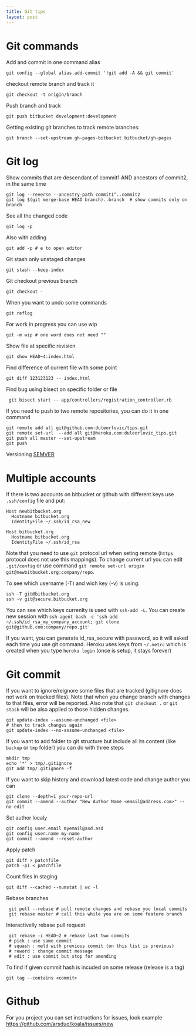 ```yaml
---
title: Git tips
layout: post
---
```


# Git commands

Add and commit in one command alias

    git config --global alias.add-commit '!git add -A && git commit'

checkout remote branch and track it

    git checkout -t origin/branch

Push branch and track

    git push bitbucket development:development

Getting existing git branches to track remote branches:

    git branch --set-upstream gh-pages-bitbucket bitbucket/gh-pages 

# Git log

Show commits that are descendant of commit1 AND ancestors of commit2, in the
same time

    git log --reverse --ancestry-path commit1^..commit2
    git log $(git merge-base HEAD branch)..branch  # show commits only on branch

See all the changed code

    git log -p

Also with adding

    git add -p # e to open editor

Git stash only unstaged changes

    git stash --keep-index

Git checkout previous branch

    git checkout -

When you want to undo some commands

    git reflog

For work in progress you can use wip

    git -m wip # one word does not need ""

Show file at specific revision

    git show HEAD~4:index.html

Find difference of current file with some point

    git diff 123123123 -- index.html

Find bug using bisect on specific folder or file

     git bisect start -- app/controllers/registration_controller.rb

If you need to push to two remote repositories, you can do it in one command

    git remote add all git@github.com:duleorlovic/tips.git
    git remote set-url  --add all git@heroku.com:duleorlovic_tips.git
    git push all master --set-upstream
    git push

Versioning [SEMVER](http://semver.org/)

# Multiple accounts

If there is two accounts on bitbucket or github with different keys use
`.ssh/config` file and put:

    Host newbitbucket.org
      Hostname bitbucket.org
      IdentityFile ~/.ssh/id_rsa_new

    Host bitbucket.org
      Hostname bitbucket.org
      IdentityFile ~/.ssh/id_rsa

Note that you need to use `git` protocol url when seting remote (`https`
protocol does not use this mappings). To change current url you can edit
`.git/config` or use command `git remote set-url origin
git@newbitbucket.org:company/repo`.

To see which username (-T) and wich key (-v) is using:

    ssh -T git@bitbucket.org
    ssh -v git@secure.bitbucket.org

You can see which keys currenlty is used with `ssh-add -L`. You can create new
session with `ssh-agent bash -c 'ssh-add ~/.ssh/id_rsa_my_company_account; git
clone git@github.com:company/repo.git'`

If you want, you can generate id_rsa_secure with password, so it will asked each
time you use git command.  Heroku uses keys from `~/.netrc` which is created
when you type `heroku login` (once is setup, it stays forever)

# Git commit

If you want to ignore/reignore some files that are tracked (gitignore does not
work on tracked files). Note that when you change branch with changes to that
files, error will be reported. Also note that `git checkout .` or `git stash`
will be also applied to those hidden changes.

    git update-index --assume-unchanged <file>
    # then to track changes again
    git update-index --no-assume-unchanged <file>

If you want to add folder to git structure but include all its content (like
`backup` or `tmp` folder) you can do with three steps

    mkdir tmp
    echo '*' > tmp/.gitignore
    git add tmp/.gitignore -f


If you want to skip history and download latest code and change author you can

    git clone --depth=1 your-repo-url
    git commit --amend --author "New Author Name <email@address.com>" --no-edit

Set author localy

    git config user.email myemail@asd.asd
    git config user.name my-name
    git commit --amend --reset-author

Apply patch

    git diff > patchfile
    patch -p1 < patchfile

Count files in staging

    git diff --cached --numstat | wc -l

Rebase branches

     git pull --rebase # pull remote changes and rebase you local commits
     git rebase master # call this while you are on some feature branch

Interactivelly rebase pull request

     git rebase -i HEAD~2 # rebase last two commits
     # pick : use same commit
     # squash : meld with previous commit (on this list is previous)
     # reword : change commit message
     # edit : use commit but stop for amending

To find if given commit hash is incuded on some release (release is a tag)

    git tag --contains <commit>

# Github

For you project you can set instructions for issues, look example
<https://github.com/arsduo/koala/issues/new>
